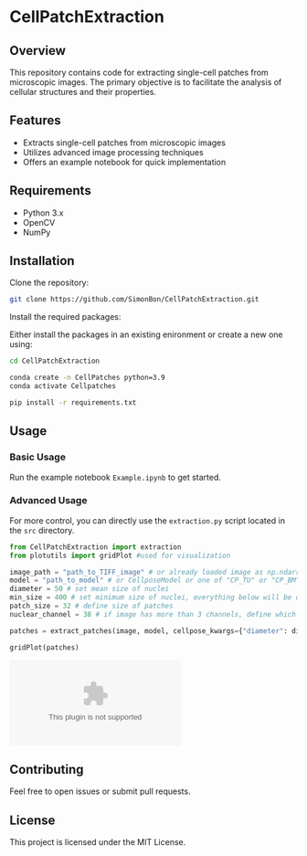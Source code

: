 # CellPatchExtraction

## Overview

This repository contains code for extracting single-cell patches from microscopic images. The primary objective is to facilitate the analysis of cellular structures and their properties.

## Features

- Extracts single-cell patches from microscopic images
- Utilizes advanced image processing techniques
- Offers an example notebook for quick implementation

## Requirements

- Python 3.x
- OpenCV
- NumPy

## Installation

Clone the repository:

```bash
git clone https://github.com/SimonBon/CellPatchExtraction.git
```

Install the required packages:

Either install the packages in an existing enironment or create a new one using:


```bash
cd CellPatchExtraction

conda create -n CellPatches python=3.9
conda activate Cellpatches

pip install -r requirements.txt
```

## Usage

### Basic Usage

Run the example notebook `Example.ipynb` to get started.

### Advanced Usage

For more control, you can directly use the `extraction.py` script located in the `src` directory.

```python
from CellPatchExtraction import extraction
from plotutils import gridPlot #used for visualization

image_path = "path_to_TIFF_image" # or already loaded image as np.ndarray
model = "path_to_model" # or CellposeModel or one of "CP_TU" or "CP_BM"
diameter = 50 # set mean size of nuclei
min_size = 400 # set minimum size of nuclei, everything below will be discarded
patch_size = 32 # define size of patches
nuclear_channel = 38 # if image has more than 3 channels, define which channel should be used for segmentation

patches = extract_patches(image, model, cellpose_kwargs={"diameter": diameter, "min_size": min_size}, patch_size=32, nuclear_channel=38)

gridPlot(patches)
```

![Example Image of Patches](./__documentation/cellpatchextraction.eps) 

## Contributing

Feel free to open issues or submit pull requests.

## License

This project is licensed under the MIT License.
